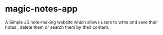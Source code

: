 # magic-notes-app
A Simple JS note-making website which allows users to write and save their notes , delete them or search them by their content.


